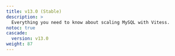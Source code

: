 ```yaml
---
title: v13.0 (Stable)
description: >
  Everything you need to know about scaling MySQL with Vitess.
notoc: true
cascade:
  version: v13.0
weight: 87
---
```



